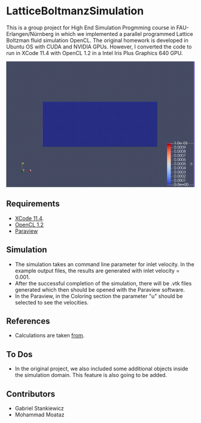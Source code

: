 # LatticeBoltmanzSimulation

This is a group project for High End Simulation Progmming course in FAU-Erlangen/Nürnberg in which we implemented a parallel programmed Lattice Boltzman fluid simulation OpenCL. The original homework is developed in Ubuntu OS with CUDA and NVIDIA GPUs. However, I converted the code to run in XCode 11.4 with OpenCL 1.2 in a Intel Iris Plus Graphics 640 GPU.

![](lb_simulation.gif)

## Requirements
- [XCode 11.4](https://developer.apple.com/documentation/xcode-release-notes/xcode-11_4-release-notes).
- [OpenCL 1.2](https://developer.apple.com/opencl/)
- [Paraview](https://www.paraview.org)

## Simulation
- The simulation takes an command line parameter for inlet velocity. In the example output files, the results are generated with inlet velocity = 0.001.
- After the successful completion of the simulation, there will be .vtk files generated which then should be opened with the Paraview software.
- In the Paraview, in the Coloring section the parameter "u" should be selected to see the velocities.

## References
- Calculations are taken [from](https://www.math.nyu.edu/~billbao/report930.pdf).

## To Dos
- In the original project, we also included some additional objects inside the simulation domain. This feature is also going to be added.

## Contributors
- Gabriel Stankiewicz
- Mohammad Moataz
